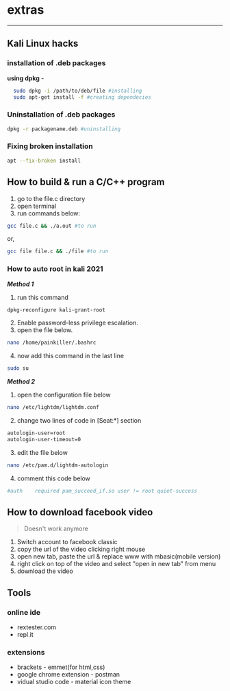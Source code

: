 # extras
---

## Kali Linux hacks
### installation of .deb packages

**using dpkg** -
```bash
  sudo dpkg -i /path/to/deb/file #installing
  sudo apt-get install -f #creating dependecies
```

### Uninstallation of .deb packages
```bash
dpkg -r packagename.deb #uninstalling
```
### Fixing broken installation
```bash
apt --fix-broken install
```
## How to build & run a C/C++ program

1. go to the file.c directory
2. open terminal
3. run commands below:
```bash 
gcc file.c && ./a.out #to run
```
or,
```bash
gcc file file.c && ./file #to run
```
### How to auto root in kali 2021
___Method 1___
1. run this command
```bash
dpkg-reconfigure kali-grant-root
```
2. Enable password-less privilege escalation.
3. open the file below.
```bash
nano /home/painkiller/.bashrc
```
4. now add this command in the last line
```bash
sudo su
```

___Method 2___
1. open the configuration file below
```bash
nano /etc/lightdm/lightdm.conf
```
2. change two lines of code in [Seat:*] section
```bash
autologin-user=root
autologin-user-timeout=0
```
3. edit the file below
```bash
nano /etc/pam.d/lightdm-autologin
```
4. comment this code below
```bash
#auth    required pam_succeed_if.so user != root quiet-success
```
## How to download facebook video
> Doesn't work anymore
1. Switch account to facebook classic
2. copy the url of the video clicking right mouse
3. open new tab, paste the url & replace www with mbasic(mobile version)
4. right click on top of the video and select "open in new tab" from menu
5. download the video

## Tools

### online ide

* rextester.com
* repl.it

### extensions

* brackets - emmet(for html,css)
* google chrome extension - postman
* vidual studio code - material icon theme
